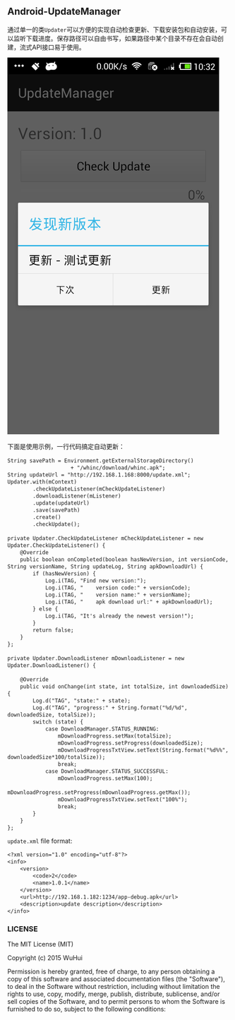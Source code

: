 ## Android-UpdateManager

通过单一的类`Updater`可以方便的实现自动检查更新、下载安装包和自动安装，可以监听下载进度。保存路径可以自由书写，如果路径中某个目录不存在会自动创建，流式API接口易于使用。

![demo运行截图](screenshot1.png)

下面是使用示例，一行代码搞定自动更新：

```
String savePath = Environment.getExternalStorageDirectory() 
                    + "/whinc/download/whinc.apk";
String updateUrl = "http://192.168.1.168:8000/update.xml";
Updater.with(mContext)
        .checkUpdateListener(mCheckUpdateListener)
        .downloadListener(mListener)
        .update(updateUrl)
        .save(savePath)
        .create()
        .checkUpdate();

private Updater.CheckUpdateListener mCheckUpdateListener = new Updater.CheckUpdateListener() {
    @Override
    public boolean onCompleted(boolean hasNewVersion, int versionCode, String versionName, String updateLog, String apkDownloadUrl) {
        if (hasNewVersion) {
            Log.i(TAG, "Find new version:");
            Log.i(TAG, "    version code:" + versionCode);
            Log.i(TAG, "    version name:" + versionName);
            Log.i(TAG, "    apk download url:" + apkDownloadUrl);
        } else {
            Log.i(TAG, "It's already the newest version!");
        }
        return false;
    }
};

private Updater.DownloadListener mDownloadListener = new Updater.DownloadListener() {

    @Override
    public void onChange(int state, int totalSize, int downloadedSize) {
        Log.d("TAG", "state:" + state);
        Log.d("TAG", "progress:" + String.format("%d/%d", downloadedSize, totalSize));
        switch (state) {
            case DownloadManager.STATUS_RUNNING:
                mDownloadProgress.setMax(totalSize);
                mDownloadProgress.setProgress(downloadedSize);
                mDownloadProgressTxtView.setText(String.format("%d%%", downloadedSize*100/totalSize));
                break;
            case DownloadManager.STATUS_SUCCESSFUL:
                mDownloadProgress.setMax(100);
                mDownloadProgress.setProgress(mDownloadProgress.getMax());
                mDownloadProgressTxtView.setText("100%");
                break;
        }
    }
};
```

`update.xml` file format:

```
<?xml version="1.0" encoding="utf-8"?>
<info>
    <version>
        <code>2</code>
        <name>1.0.1</name>
    </version>
    <url>http://192.168.1.182:1234/app-debug.apk</url>
    <description>update description</description>
</info>
```

### LICENSE

The MIT License (MIT)

Copyright (c) 2015 WuHui

Permission is hereby granted, free of charge, to any person obtaining a copy
of this software and associated documentation files (the "Software"), to deal
in the Software without restriction, including without limitation the rights
to use, copy, modify, merge, publish, distribute, sublicense, and/or sell
copies of the Software, and to permit persons to whom the Software is
furnished to do so, subject to the following conditions:
